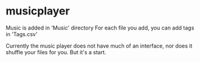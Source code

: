 musicplayer
===========

Music is added in 'Music' directory
For each file you add, you can add tags in 'Tags.csv'

Currently the music player does not have much of an interface, nor does it shuffle your files for you.  But it's a start.
